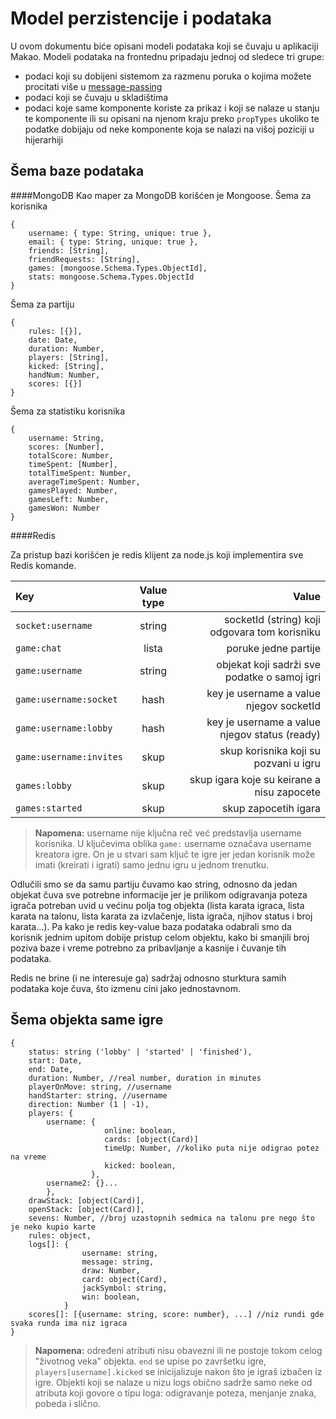 Model perzistencije i podataka
==========================

U ovom dokumentu biće opisani modeli podataka koji se čuvaju u aplikaciji Makao.
Modeli podataka na frontednu pripadaju jednoj od sledece tri grupe:
 - podaci koji su dobijeni sistemom za razmenu poruka o kojima možete procitati više u [message-passing](message-passing.md)
 - podaci koji se čuvaju u skladištima
 - podaci koje same komponente koriste za prikaz i koji se nalaze u stanju te komponente ili su opisani na njenom kraju preko `propTypes` ukoliko te podatke dobijaju od neke komponente koja se nalazi na višoj poziciji u hijerarhiji

Šema baze podataka
--------------------------
####MongoDB
Kao maper za MongoDB korišćen je Mongoose. 
Šema za korisnika
```    
{
    username: { type: String, unique: true },
    email: { type: String, unique: true },
    friends: [String],
    friendRequests: [String],
    games: [mongoose.Schema.Types.ObjectId],
    stats: mongoose.Schema.Types.ObjectId
}
```
Šema za partiju
```
{
    rules: [{}],
    date: Date,
    duration: Number,
    players: [String],
    kicked: [String],
    handNum: Number,
    scores: [{}]
}
```
Šema za statistiku korisnika
```
{
    username: String,
    scores: [Number],
    totalScore: Number,
    timeSpent: [Number],
    totalTimeSpent: Number,
    averageTimeSpent: Number,
    gamesPlayed: Number,
    gamesLeft: Number,
    gamesWon: Number
}
```

####Redis

Za pristup bazi korišćen je redis klijent za node.js koji implementira sve Redis komande.

| Key							| Value type | Value |
| :------- 						| :----: | ---: |
| `socket:username` | string|  socketId (string) koji odgovara tom korisniku   |
| `game:chat`| lista | poruke jedne partije |
| `game:username`| string   |  objekat koji sadrži sve podatke o samoj igri  |
| `game:username:socket` | hash| key je username a value njegov socketId |
| `game:username:lobby` | hash | key je username a value njegov status (ready)|
| `game:username:invites` | skup | skup korisnika koji su pozvani u igru|
| `games:lobby` | skup | skup igara koje su keirane a nisu zapocete|
| `games:started` | skup | skup zapocetih igara|

> **Napomena:** username nije ključna reč već predstavlja username korisnika. U ključevima oblika `game:` username označava username kreatora igre. On je u stvari sam ključ te igre jer jedan korisnik može imati (kreirati i igrati) samo jednu igru u jednom trenutku.

Odlučili smo se da samu partiju čuvamo kao string, odnosno da jedan objekat čuva sve potrebne informacije jer je prilikom odigravanja poteza igrača potreban uvid u većinu polja tog objekta (lista karata igraca, lista karata na talonu, lista karata za izvlačenje, lista igrača, njihov status i broj karata...). Pa kako je redis key-value baza podataka odabrali smo da korisnik jednim upitom dobije pristup celom objektu, kako bi smanjili broj poziva baze i vreme potrebno za pribavljanje a kasnije i čuvanje tih podataka.

Redis ne brine (i ne interesuje ga) sadržaj odnosno sturktura samih podataka koje čuva, što izmenu cini jako jednostavnom. 

Šema objekta same igre
--------------------------

```
{
	status: string ('lobby' | 'started' | 'finished'),
	start: Date,
	end: Date,
	duration: Number, //real number, duration in minutes
	playerOnMove: string, //username
	handStarter: string, //username
	direction: Number (1 | -1),
	players: {
		username: {
                     online: boolean,
                     cards: [object(Card)]
                     timeUp: Number, //koliko puta nije odigrao potez na vreme
                     kicked: boolean, 
                  },
		username2: {}...
		},
	drawStack: [object(Card)],
	openStack: [object(Card)],
	sevens: Number, //broj uzastopnih sedmica na talonu pre nego što je neko kupio karte
	rules: object,
	logs[]: {
				username: string,
				message: string,
				draw: Number,
				card: object(Card),
				jackSymbol: string,
				win: boolean,
			}
	scores[]: [{username: string, score: number}, ...] //niz rundi gde svaka runda ima niz igraca
}
```
> **Napomena:** određeni atributi nisu obavezni ili ne postoje tokom celog "životnog veka" objekta. ```end``` se upise po završetku igre, ```players[username].kicked``` se inicijalizuje nakon što je igraš izbačen iz igre. Objekti koji se nalaze u nizu logs obično sadrže samo neke od atributa koji govore o tipu loga: odigravanje poteza, menjanje znaka, pobeda i slično. 
